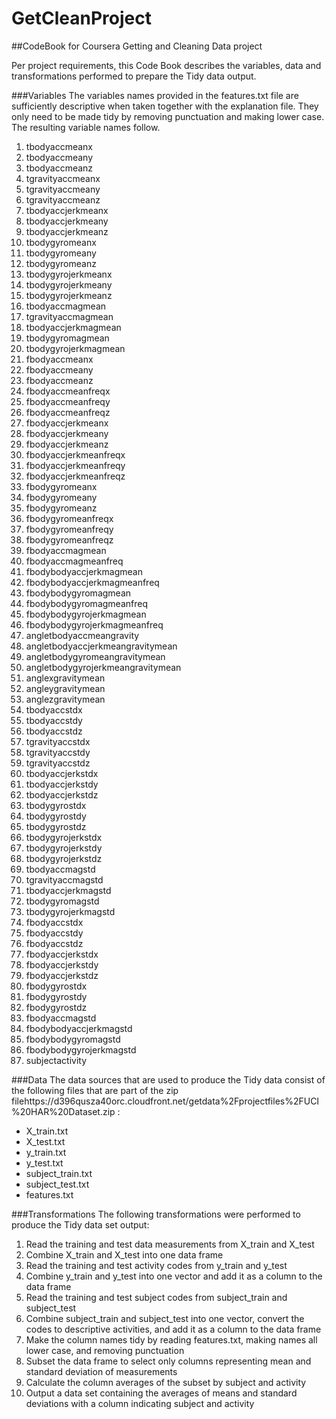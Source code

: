 GetCleanProject
===============

##CodeBook for Coursera Getting and Cleaning Data project

Per project requirements, this Code Book describes the variables, data and transformations performed to prepare the Tidy data output.

###Variables
The variables names provided in the features.txt file are sufficiently descriptive when taken together with the explanation file. They only need to be made tidy by removing punctuation and making lower case. The resulting variable names follow.

1. tbodyaccmeanx
2. tbodyaccmeany
3. tbodyaccmeanz
4. tgravityaccmeanx
5. tgravityaccmeany
6. tgravityaccmeanz
7. tbodyaccjerkmeanx
8. tbodyaccjerkmeany
9. tbodyaccjerkmeanz
10. tbodygyromeanx
11. tbodygyromeany
12. tbodygyromeanz
13. tbodygyrojerkmeanx
14. tbodygyrojerkmeany
15. tbodygyrojerkmeanz
16. tbodyaccmagmean
17. tgravityaccmagmean
18. tbodyaccjerkmagmean
19. tbodygyromagmean
20. tbodygyrojerkmagmean
21. fbodyaccmeanx
22. fbodyaccmeany
23. fbodyaccmeanz
24. fbodyaccmeanfreqx
25. fbodyaccmeanfreqy
26. fbodyaccmeanfreqz
27. fbodyaccjerkmeanx
28. fbodyaccjerkmeany
29. fbodyaccjerkmeanz
30. fbodyaccjerkmeanfreqx
31. fbodyaccjerkmeanfreqy
32. fbodyaccjerkmeanfreqz
33. fbodygyromeanx
34. fbodygyromeany
35. fbodygyromeanz
36. fbodygyromeanfreqx
37. fbodygyromeanfreqy
38. fbodygyromeanfreqz
39. fbodyaccmagmean
40. fbodyaccmagmeanfreq
41. fbodybodyaccjerkmagmean
42. fbodybodyaccjerkmagmeanfreq
43. fbodybodygyromagmean
44. fbodybodygyromagmeanfreq
45. fbodybodygyrojerkmagmean
46. fbodybodygyrojerkmagmeanfreq
47. angletbodyaccmeangravity
48. angletbodyaccjerkmeangravitymean
49. angletbodygyromeangravitymean
50. angletbodygyrojerkmeangravitymean
51. anglexgravitymean
52. angleygravitymean
53. anglezgravitymean
54. tbodyaccstdx
55. tbodyaccstdy
56. tbodyaccstdz
57. tgravityaccstdx
58. tgravityaccstdy
59. tgravityaccstdz
60. tbodyaccjerkstdx
61. tbodyaccjerkstdy
62. tbodyaccjerkstdz
63. tbodygyrostdx
64. tbodygyrostdy
65. tbodygyrostdz
66. tbodygyrojerkstdx
67. tbodygyrojerkstdy
68. tbodygyrojerkstdz
69. tbodyaccmagstd
70. tgravityaccmagstd
71. tbodyaccjerkmagstd
72. tbodygyromagstd
73. tbodygyrojerkmagstd
74. fbodyaccstdx
75. fbodyaccstdy
76. fbodyaccstdz
77. fbodyaccjerkstdx
78. fbodyaccjerkstdy
79. fbodyaccjerkstdz
80. fbodygyrostdx
81. fbodygyrostdy
82. fbodygyrostdz
83. fbodyaccmagstd
84. fbodybodyaccjerkmagstd
85. fbodybodygyromagstd
86. fbodybodygyrojerkmagstd
87. subjectactivity

###Data
The data sources that are used to produce the Tidy data consist of the following files that are part of the zip filehttps://d396qusza40orc.cloudfront.net/getdata%2Fprojectfiles%2FUCI%20HAR%20Dataset.zip :
- X_train.txt
- X_test.txt
- y_train.txt
- y_test.txt
- subject_train.txt
- subject_test.txt
- features.txt

###Transformations
The following transformations were performed to produce the Tidy data set output:

1. Read the training and test data measurements from X_train and X_test
2. Combine X_train and X_test into one data frame
3. Read the training and test activity codes from y_train and y_test
4. Combine y_train and y_test into one vector and add it as a column to the data frame
5. Read the training and test subject codes from subject_train and subject_test
6. Combine subject_train and subject_test into one vector, convert the codes to descriptive activities, and add it as a column to the data frame
7. Make the column names tidy by reading features.txt, making names all lower case, and removing punctuation
8. Subset the data frame to select only columns representing mean and standard deviation of measurements
9. Calculate the column averages of the subset by subject and activity
10. Output a data set containing the averages of means and standard deviations with a column indicating subject and activity
